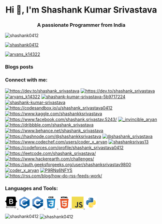 <h1 align="center">Hi 👋, I'm Shashank Kumar Srivastava</h1>
<h3 align="center">A passionate Programmer from India</h3>

<p align="left"> <img src="https://komarev.com/ghpvc/?username=shashank0412&label=Profile%20views&color=0e75b6&style=flat" alt="shashank0412" /> </p>

<p align="left"> <a href="https://github.com/ryo-ma/github-profile-trophy"><img src="https://github-profile-trophy.vercel.app/?username=shashank0412" alt="shashank0412" /></a> </p>

<p align="left"> <a href="https://twitter.com/aryans_k14322" target="blank"><img src="https://img.shields.io/twitter/follow/aryans_k14322?logo=twitter&style=for-the-badge" alt="aryans_k14322" /></a> </p>

### Blogs posts
<!-- BLOG-POST-LIST:START -->
<!-- BLOG-POST-LIST:END -->

<h3 align="left">Connect with me:</h3>
<p align="left">
<a href="https://codepen.io/https://dev.to/shashank_srivastava" target="blank"><img align="center" src="https://raw.githubusercontent.com/rahuldkjain/github-profile-readme-generator/master/src/images/icons/Social/codepen.svg" alt="https://dev.to/shashank_srivastava" height="30" width="40" /></a>
<a href="https://dev.to/https://dev.to/shashank_srivastava" target="blank"><img align="center" src="https://raw.githubusercontent.com/rahuldkjain/github-profile-readme-generator/master/src/images/icons/Social/devto.svg" alt="https://dev.to/shashank_srivastava" height="30" width="40" /></a>
<a href="https://twitter.com/aryans_k14322" target="blank"><img align="center" src="https://raw.githubusercontent.com/rahuldkjain/github-profile-readme-generator/master/src/images/icons/Social/twitter.svg" alt="aryans_k14322" height="30" width="40" /></a>
<a href="https://linkedin.com/in/shashank-kumar-srivastava-5b9717224" target="blank"><img align="center" src="https://raw.githubusercontent.com/rahuldkjain/github-profile-readme-generator/master/src/images/icons/Social/linked-in-alt.svg" alt="shashank-kumar-srivastava-5b9717224" height="30" width="40" /></a>
<a href="https://stackoverflow.com/users/shashank-kumar-srivastava" target="blank"><img align="center" src="https://raw.githubusercontent.com/rahuldkjain/github-profile-readme-generator/master/src/images/icons/Social/stack-overflow.svg" alt="shashank-kumar-srivastava" height="30" width="40" /></a>
<a href="https://codesandbox.com/https://codesandbox.io/u/shashank_srivastava0412" target="blank"><img align="center" src="https://raw.githubusercontent.com/rahuldkjain/github-profile-readme-generator/master/src/images/icons/Social/codesandbox.svg" alt="https://codesandbox.io/u/shashank_srivastava0412" height="30" width="40" /></a>
<a href="https://kaggle.com/https://www.kaggle.com/shashankksrivastava" target="blank"><img align="center" src="https://raw.githubusercontent.com/rahuldkjain/github-profile-readme-generator/master/src/images/icons/Social/kaggle.svg" alt="https://www.kaggle.com/shashankksrivastava" height="30" width="40" /></a>
<a href="https://fb.com/https://www.facebook.com/shashank.srivastav.5243/" target="blank"><img align="center" src="https://raw.githubusercontent.com/rahuldkjain/github-profile-readme-generator/master/src/images/icons/Social/facebook.svg" alt="https://www.facebook.com/shashank.srivastav.5243/" height="30" width="40" /></a>
<a href="https://instagram.com/_invincible_aryan" target="blank"><img align="center" src="https://raw.githubusercontent.com/rahuldkjain/github-profile-readme-generator/master/src/images/icons/Social/instagram.svg" alt="_invincible_aryan" height="30" width="40" /></a>
<a href="https://dribbble.com/https://dribbble.com/shashank_srivastava" target="blank"><img align="center" src="https://raw.githubusercontent.com/rahuldkjain/github-profile-readme-generator/master/src/images/icons/Social/dribbble.svg" alt="https://dribbble.com/shashank_srivastava" height="30" width="40" /></a>
<a href="https://www.behance.net/https://www.behance.net/shashank_srivastava" target="blank"><img align="center" src="https://raw.githubusercontent.com/rahuldkjain/github-profile-readme-generator/master/src/images/icons/Social/behance.svg" alt="https://www.behance.net/shashank_srivastava" height="30" width="40" /></a>
<a href="https://hashnode.com/https://hashnode.com/@shashankksrivastava" target="blank"><img align="center" src="https://raw.githubusercontent.com/rahuldkjain/github-profile-readme-generator/master/src/images/icons/Social/hashnode.svg" alt="https://hashnode.com/@shashankksrivastava" height="30" width="40" /></a>
<a href="https://medium.com/@shashank_srivastava" target="blank"><img align="center" src="https://raw.githubusercontent.com/rahuldkjain/github-profile-readme-generator/master/src/images/icons/Social/medium.svg" alt="@shashank_srivastava" height="30" width="40" /></a>
<a href="https://www.codechef.com/users/https://www.codechef.com/users/coder_x_aryan" target="blank"><img align="center" src="https://cdn.jsdelivr.net/npm/simple-icons@3.1.0/icons/codechef.svg" alt="https://www.codechef.com/users/coder_x_aryan" height="30" width="40" /></a>
<a href="https://www.hackerrank.com/shashanksrivas13" target="blank"><img align="center" src="https://raw.githubusercontent.com/rahuldkjain/github-profile-readme-generator/master/src/images/icons/Social/hackerrank.svg" alt="shashanksrivas13" height="30" width="40" /></a>
<a href="https://codeforces.com/profile/https://codeforces.com/profile/shashank_srivastava0412" target="blank"><img align="center" src="https://raw.githubusercontent.com/rahuldkjain/github-profile-readme-generator/master/src/images/icons/Social/codeforces.svg" alt="https://codeforces.com/profile/shashank_srivastava0412" height="30" width="40" /></a>
<a href="https://www.leetcode.com/https://leetcode.com/shashank_srivastava/" target="blank"><img align="center" src="https://raw.githubusercontent.com/rahuldkjain/github-profile-readme-generator/master/src/images/icons/Social/leet-code.svg" alt="https://leetcode.com/shashank_srivastava/" height="30" width="40" /></a>
<a href="https://www.hackerearth.com/https://www.hackerearth.com/challenges/" target="blank"><img align="center" src="https://raw.githubusercontent.com/rahuldkjain/github-profile-readme-generator/master/src/images/icons/Social/hackerearth.svg" alt="https://www.hackerearth.com/challenges/" height="30" width="40" /></a>
<a href="https://auth.geeksforgeeks.org/user/https://auth.geeksforgeeks.org/user/shashanksrivastav9800" target="blank"><img align="center" src="https://raw.githubusercontent.com/rahuldkjain/github-profile-readme-generator/master/src/images/icons/Social/geeks-for-geeks.svg" alt="https://auth.geeksforgeeks.org/user/shashanksrivastav9800" height="30" width="40" /></a>
<a href="https://www.topcoder.com/members/coder_x_aryan" target="blank"><img align="center" src="https://raw.githubusercontent.com/rahuldkjain/github-profile-readme-generator/master/src/images/icons/Social/topcoder.svg" alt="coder_x_aryan" height="30" width="40" /></a>
<a href="https://discord.gg/P9RNs6NFYS" target="blank"><img align="center" src="https://raw.githubusercontent.com/rahuldkjain/github-profile-readme-generator/master/src/images/icons/Social/discord.svg" alt="P9RNs6NFYS" height="30" width="40" /></a>
<a href="/https://rss.com/blog/how-do-rss-feeds-work/" target="blank"><img align="center" src="https://raw.githubusercontent.com/rahuldkjain/github-profile-readme-generator/master/src/images/icons/Social/rss.svg" alt="https://rss.com/blog/how-do-rss-feeds-work/" height="30" width="40" /></a>
</p>

<h3 align="left">Languages and Tools:</h3>
<p align="left"> <a href="https://getbootstrap.com" target="_blank" rel="noreferrer"> <img src="https://raw.githubusercontent.com/devicons/devicon/master/icons/bootstrap/bootstrap-plain-wordmark.svg" alt="bootstrap" width="40" height="40"/> </a> <a href="https://www.cprogramming.com/" target="_blank" rel="noreferrer"> <img src="https://raw.githubusercontent.com/devicons/devicon/master/icons/c/c-original.svg" alt="c" width="40" height="40"/> </a> <a href="https://www.w3schools.com/cpp/" target="_blank" rel="noreferrer"> <img src="https://raw.githubusercontent.com/devicons/devicon/master/icons/cplusplus/cplusplus-original.svg" alt="cplusplus" width="40" height="40"/> </a> <a href="https://www.w3schools.com/css/" target="_blank" rel="noreferrer"> <img src="https://raw.githubusercontent.com/devicons/devicon/master/icons/css3/css3-original-wordmark.svg" alt="css3" width="40" height="40"/> </a> <a href="https://www.w3.org/html/" target="_blank" rel="noreferrer"> <img src="https://raw.githubusercontent.com/devicons/devicon/master/icons/html5/html5-original-wordmark.svg" alt="html5" width="40" height="40"/> </a> <a href="https://developer.mozilla.org/en-US/docs/Web/JavaScript" target="_blank" rel="noreferrer"> <img src="https://raw.githubusercontent.com/devicons/devicon/master/icons/javascript/javascript-original.svg" alt="javascript" width="40" height="40"/> </a> <a href="https://www.python.org" target="_blank" rel="noreferrer"> <img src="https://raw.githubusercontent.com/devicons/devicon/master/icons/python/python-original.svg" alt="python" width="40" height="40"/> </a> </p>

<p><img align="left" src="https://github-readme-stats.vercel.app/api/top-langs?username=shashank0412&show_icons=true&locale=en&layout=compact" alt="shashank0412" /></p>

<p>&nbsp;<img align="center" src="https://github-readme-stats.vercel.app/api?username=shashank0412&show_icons=true&locale=en" alt="shashank0412" /></p>

